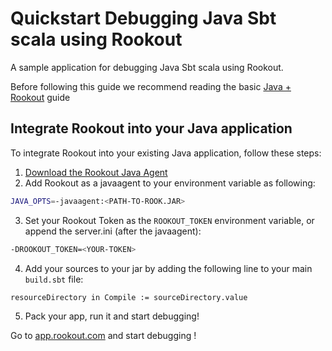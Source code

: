 # Quickstart Debugging Java Sbt scala using Rookout

A sample application for debugging Java Sbt scala using Rookout.

Before following this guide we recommend reading the basic [Java + Rookout] guide

## Integrate Rookout into your Java application

To integrate Rookout into your existing Java application, follow these steps:

1. [Download the Rookout Java Agent](http://repository.sonatype.org/service/local/artifact/maven/redirect?r=central-proxy&g=com.rookout&a=rook&v=LATEST)
2. Add Rookout as a javaagent to your environment variable as following:
```bash
JAVA_OPTS=-javaagent:<PATH-TO-ROOK.JAR>
```
3. Set your Rookout Token as the `ROOKOUT_TOKEN` environment variable, or append the server.ini (after the javaagent):
```bash
-DROOKOUT_TOKEN=<YOUR-TOKEN>
```
4. Add your sources to your jar by adding the following line to your main `build.sbt` file:
```bash
resourceDirectory in Compile := sourceDirectory.value
```
5. Pack your app, run it and start debugging!  

Go to [app.rookout.com](https://app.rookout.com) and start debugging !

[Java + Rookout]: https://docs.rookout.com/docs/sdk-setup.html
